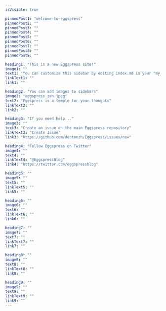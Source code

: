 ```yaml
---
isVisible: true

pinnedPost1: "welcome-to-eggspress"
pinnedPost2: ""
pinnedPost3: ""
pinnedPost4: ""
pinnedPost5: ""
pinnedPost6: ""
pinnedPost7: ""
pinnedPost8: ""
pinnedPost9: ""

heading1: "This is a new Eggspress site!"
image1: ""
text1: 'You can customize this sidebar by editing index.md in your "my_sidebars" folder'
linkText1: ""
link1: ""

heading2: "You can add images to sidebars"
image2: "eggspress_zen.jpeg"
text2: "Eggspress is a temple for your thoughts"
linkText2: ""
link2: ""

heading3: "If you need help..."
image3: ""
text3: "Create an issue on the main Eggspress repository"
linkText3: "Create Issue"
link3: "https://github.com/dentonzh/Eggspress/issues/new"

heading4: "Follow Eggspress on Twitter"
image4: ""
text4: ""
linkText4: "@EggspressBlog"
link4: "https://twitter.com/eggspressblog"

heading5: ""
image5: ""
text5: ""
linkText5: ""
link5: ""

heading6: ""
image6: ""
text6: ""
linkText6: ""
link6: ""

heading7: ""
image7: ""
text7: ""
linkText7: ""
link7: ""

heading8: ""
image8: ""
text8: ""
linkText8: ""
link8: ""

heading9: ""
image9: ""
text9: ""
linkText9: ""
link9: ""
---
```

